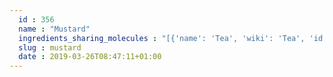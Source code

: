 ```yaml
---
  id : 356
  name : "Mustard"
  ingredients_sharing_molecules : "[{'name': 'Tea', 'wiki': 'Tea', 'id': 310, 'category': 'Plant', 'common_molecules': [89594, 6549, 5280443, 5280598, 5367719, 6054, 7284, 527, 8094, 638278, 6072, 6202, 5363388, 644104, 14079, 8842, 8103, 13144, 637775, 4788, 335, 8129, 5319754, 247, 61020, 8452, 853433, 638011, 1889, 5283324, 15394, 5280445, 637566, 2879, 240, 33931, 5365811, 8130, 798, 6569, 5281168, 441005, 6561, 637542, 441484, 107971, 5284639, 10448, 338, 7288, 8723, 11552, 79803, 1110, 6050, 6986, 5318042, 31260, 2345, 5280863, 784, 10393, 439341, 7150, 1549026, 126, 998, 7847, 445070, 768, 7361, 323, 8158, 1183, 9862, 5281708, 637511, 5284503, 802, 957, 72, 61503, 643941, 999, 439246, 244, 8768, 26447, 7710, 14505, 439263, 1130, 454, 643820, 107, 12020, 878, 444539, 18635, 7858, 8857, 5315892, 5280511, 11509, 180, 650, 6184, 643779, 6251, 7362, 439533, 11128, 7654]}, {'name': 'Guava', 'wiki': 'Guava', 'id': 183, 'category': 'Fruit', 'common_molecules': [89594, 6549, 5280443, 5280598, 5367719, 6054, 7284, 527, 8094, 638278, 6072, 6202, 5363388, 644104, 5280511, 8842, 8103, 13144, 4788, 637775, 5319754, 247, 61020, 8452, 853433, 638011, 1889, 15394, 5280445, 637566, 240, 33931, 5365811, 8130, 798, 6569, 5281168, 2758, 441005, 8122, 6561, 637542, 441484, 107971, 5284639, 10448, 338, 7288, 8723, 11552, 79803, 1110, 6050, 6986, 5318042, 31260, 2345, 5280863, 784, 10393, 439341, 7150, 1549026, 126, 998, 7847, 445070, 768, 323, 8158, 1183, 9862, 5281708, 637511, 5284503, 802, 957, 72, 61503, 643941, 999, 878, 439246, 244, 8768, 26447, 7710, 14505, 439263, 1130, 454, 107, 12020, 19310, 444539, 18635, 7858, 8857, 5315892, 11509, 180, 650, 6184, 643779, 6251, 7362, 439533, 11128, 7654]}, {'name': 'Cabbage', 'wiki': 'Cabbage', 'id': 353, 'category': 'Cabbage', 'common_molecules': [89594, 5280443, 5280598, 5367719, 6054, 7284, 527, 8094, 638278, 6072, 6202, 5363388, 644104, 5280511, 650, 8103, 13144, 4788, 637775, 9601691, 61020, 247, 19310, 853433, 638011, 1889, 5283324, 15394, 5280445, 637566, 240, 33931, 8452, 5365811, 8130, 798, 6569, 5281168, 441005, 6561, 8139, 637542, 441484, 656566, 107971, 5284639, 10448, 338, 7288, 8723, 11552, 79803, 1110, 6050, 9609, 6986, 5318042, 31260, 2345, 5280863, 784, 10393, 439341, 5971, 7150, 1549026, 126, 75263, 998, 7847, 445070, 768, 323, 643941, 1183, 9862, 5281708, 637511, 76922, 5284503, 802, 180, 72, 61503, 16741, 999, 878, 439246, 244, 8768, 26447, 439263, 1130, 454, 107, 12020, 6911854, 444539, 18635, 7858, 8857, 5315892, 11509, 6184, 643779, 6251, 439533, 11128, 7654]}, {'name': 'Mango', 'wiki': 'Mango', 'id': 190, 'category': 'Fruit', 'common_molecules': [89594, 6549, 5280443, 5280598, 5367719, 6054, 7284, 527, 8094, 6544, 638278, 6072, 6202, 5363388, 644104, 14079, 650, 8103, 13144, 637775, 4788, 26447, 8129, 5319754, 247, 61020, 8452, 853433, 638011, 1889, 15394, 5280445, 637566, 2879, 240, 33931, 5365811, 8130, 798, 6569, 5281168, 441005, 6561, 637542, 441484, 107971, 5284639, 10448, 338, 7288, 8723, 11552, 79803, 1110, 6050, 6986, 5318042, 31260, 2345, 5280863, 784, 10393, 439341, 7150, 1549026, 126, 998, 7847, 445070, 768, 323, 8158, 1183, 9862, 5281708, 637511, 5284503, 802, 180, 72, 61503, 643941, 999, 439246, 244, 8768, 7362, 7710, 439263, 1130, 454, 643820, 107, 12020, 878, 444539, 18635, 7858, 8857, 5315892, 5280511, 11509, 6184, 643779, 6251, 439533, 11128, 7654]}, {'name': 'Tomato', 'wiki': 'Tomato', 'id': 364, 'category': 'Vegetable Fruit', 'common_molecules': [89594, 6549, 5280443, 5280598, 5367719, 6054, 7284, 527, 8094, 638278, 6072, 6202, 5363388, 644104, 5280511, 650, 8103, 13144, 637775, 4788, 335, 61020, 247, 8452, 853433, 638011, 1889, 5283324, 15394, 5280445, 637566, 240, 33931, 5365811, 8130, 798, 6569, 5281168, 441005, 6561, 637542, 441484, 107971, 5284639, 10448, 338, 7288, 8723, 11552, 79803, 1110, 6050, 6986, 5318042, 31260, 2345, 5280863, 784, 10393, 439341, 7150, 1549026, 126, 998, 7847, 445070, 768, 323, 8158, 1183, 9862, 5281708, 637511, 5284503, 802, 957, 72, 61503, 643941, 999, 878, 439246, 244, 8768, 26447, 7710, 14505, 439263, 1130, 454, 643820, 107, 12020, 19310, 444539, 18635, 7858, 8857, 5315892, 11509, 180, 6184, 643779, 6251, 7362, 439533, 11128, 7654]}]"
  slug : mustard
  date : 2019-03-26T08:47:11+01:00
---
```



